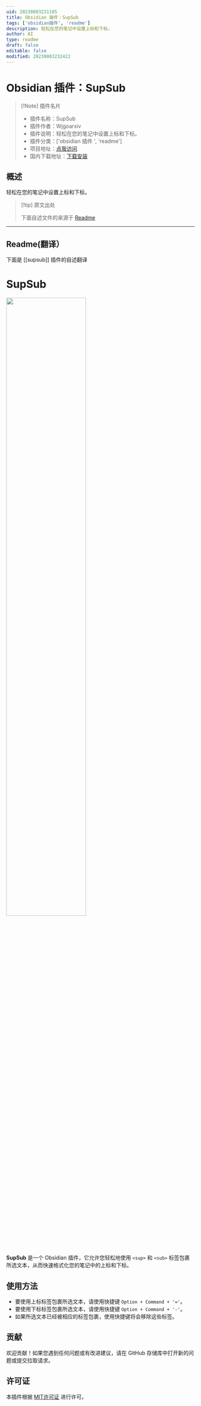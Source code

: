 ```yaml
---
uid: 20230803231105
title: Obsidian 插件：SupSub
tags: ['obsidian插件', 'readme']
description: 轻松在您的笔记中设置上标和下标。
author: AI
type: readme
draft: false
editable: false
modified: 20230803232422
---
```


# Obsidian 插件：SupSub

> [!Note] 插件名片
> - 插件名称：SupSub
> - 插件作者：Wjgoarxiv
> - 插件说明：轻松在您的笔记中设置上标和下标。
> - 插件分类：['obsidian 插件 ', 'readme']
> - 项目地址：[点我访问](https://github.com/wjgoarxiv/obsidian-supsub)
> - 国内下载地址：[下载安装](https://pkmer.cn/products/plugin/pluginMarket/?supsub)

## 概述

轻松在您的笔记中设置上标和下标。

> [!tip] 原文出处
>
>下面自述文件的来源于 [Readme](https://ghproxy.net/https://raw.githubusercontent.com/wjgoarxiv/obsidian-supsub/master/README.md)
>

---

## Readme(翻译）

下面是 [[supsub]] 插件的自述翻译

# SupSub

<img src="testmovie.gif" width="65%">

**SupSub** 是一个 Obsidian 插件，它允许您轻松地使用 `<sup>` 和 `<sub>` 标签包裹所选文本，从而快速格式化您的笔记中的上标和下标。

## 使用方法

- 要使用上标标签包裹所选文本，请使用快捷键 `Option + Command + '='`。
- 要使用下标标签包裹所选文本，请使用快捷键 `Option + Command + '-'`。
- 如果所选文本已经被相应的标签包裹，使用快捷键将会移除这些标签。

## 贡献

欢迎贡献！如果您遇到任何问题或有改进建议，请在 GitHub 存储库中打开新的问题或提交拉取请求。

## 许可证

本插件根据 [MIT许可证](LICENSE) 进行许可。

